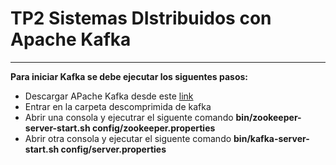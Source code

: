 # TP2 Sistemas DIstribuidos con Apache Kafka
***

**Para iniciar Kafka se debe ejecutar los siguentes pasos:**
* Descargar APache Kafka desde este [link](https://dlcdn.apache.org/kafka/2.8.0/kafka_2.13-2.8.0.tgz)
* Entrar en la carpeta descomprimida de kafka
* Abrir una consola y ejecutrar el siguente comando **bin/zookeeper-server-start.sh config/zookeeper.properties**
* Abrir otra consola y ejecutar el siguente comando **bin/kafka-server-start.sh config/server.properties**
